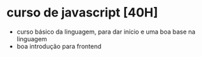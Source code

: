 # curso de javascript [40H]
- curso básico da linguagem, para dar início e uma boa base na linguagem
- boa introdução para frontend

